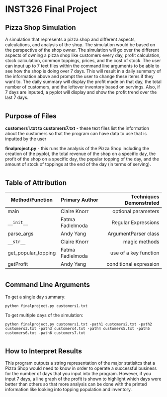 # INST326 Final Project
## Pizza Shop Simulation 

A simulation that represents a pizza shop and different aspects, calculations, and analysis of the shop. The simulation would be based on the perspective of the shop owner. The simulation will go over the different aspects of owning a pizza shop like customers every day, profit calculation, stock calculation, common toppings, prices, and the cost of stock. The user can input up to 7 text files within the command line arguments to be able to see how the shop is doing over 7 days. This will result in a daily summary of the information above and prompt the user to change these items if they want to. The daily summary will display the profit made on that day, the total number of customers, and the leftover inventory based on servings. Also, if 7 days are inputed, a pyplot will display and show the profit trend over the last 7 days. 
#  

## Purpose of Files

__customers1.txt to customers7.txt__ - these text files list the information about the customers so that the program can have data to use that is inputted by the user

__finalproject.py__ - this runs the analysis of the Pizza Shop including the creation of the pyplot, the total revenue of the shop on a specific day, the profit of the shop on a specific day, the popular topping of the day, and the amount of stock of toppings at the end of the day (in terms of serving).
#   

## Table of Attribution

| Method/Function    |Primary Author  | Techniques Demonstrated|
| -------------------| -------------- | ----------------------:|
| main               |Claire Knorr    |   optional parameters  |
| ```__init__ ```    |Fatma Fadlelmoda|   Regular Expressions  |
| parse_args         |Andy Yang       |  ArgumentParser class  |
|``` __str__ ```     |Claire Knorr    |    magic methods       |
| get_popular_topping|Fatma Fadlelmoda| use of a key function  |
| getProfit          |Andy Yang       | conditional expression |
#  

## Command Line Arguments

To get a single day summary:

```
python finalproject.py customers1.txt
```

To get multiple days of the simulation:

```
python finalproject.py customers1.txt -path1 customers2.txt -path2 customers3.txt -path3 customers4.txt -path4 customers5.txt -path5 customers6.txt -path6 customers7.txt
```
#  
## How to Interpret Results

This program outputs a string representation of the major statisitcs that a Pizza Shop would need to know in order to operate a successful business for the number of days that you input into the program. However, if you input 7 days, a line graph of the profit is shown to highlight which days were better than others so that more analysis can be done with the printed information like looking into topping population and inventory. 